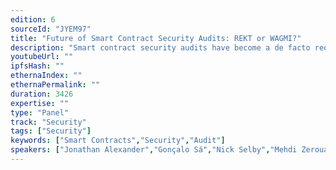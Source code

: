 ```yaml
---
edition: 6
sourceId: "JYEM97"
title: "Future of Smart Contract Security Audits: REKT or WAGMI?"
description: "Smart contract security audits have become a de facto requirement for Ethereum applications. However, there continue to be multi-million dollar hacks every week highlighting significant challenges with audits such as questionable quality, arguable effectiveness, unreasonable expectations, high cost, low availability and dearth of talent. This panel proposes to debate on these contentious aspects with some leaders in this space and peek into their crystal ball to see if we are REKT or WAGMI."
youtubeUrl: ""
ipfsHash: ""
ethernaIndex: ""
ethernaPermalink: ""
duration: 3426
expertise: ""
type: "Panel"
track: "Security"
tags: ["Security"]
keywords: ["Smart Contracts","Security","Audit"]
speakers: ["Jonathan Alexander","Gonçalo Sá","Nick Selby","Mehdi Zerouali","Chandrakana Nandi","Maurelian"]
---
```

